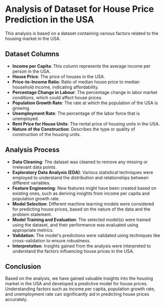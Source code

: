 # Analysis of Dataset for House Price Prediction in the USA

This analysis is based on a dataset containing various factors related to the housing market in the USA.
  
## Dataset Columns

- **Income per Capita**: This column represents the average income per person in the USA.
- **House Price**: The price of houses in the USA.
- **Price-to-Income Ratio**: Ratio of median house price to median household income, indicating affordability.
- **Percentage Change in Labour**: The percentage change in labor market conditions, which could affect house prices.
- **Population Growth Rate**: The rate at which the population of the USA is growing.
- **Unemployment Rate**: The percentage of the labor force that is unemployed.
- **Rent Price for House Units**: The rental price of housing units in the USA.
- **Nature of the Construction**: Describes the type or quality of construction of the housing units.
  
## Analysis Process

- **Data Cleaning**: The dataset was cleaned to remove any missing or irrelevant data points.
- **Exploratory Data Analysis (EDA)**: Various statistical techniques were employed to understand the distribution and relationships between different variables.
- **Feature Engineering**: New features might have been created based on existing ones, such as deriving insights from income per capita and population growth rate.
- **Model Selection**: Different machine learning models were considered for predicting house prices, based on the nature of the data and the problem statement.
- **Model Training and Evaluation**: The selected model(s) were trained using the dataset, and their performance was evaluated using appropriate metrics.
- **Validation**: The model's predictions were validated using techniques like cross-validation to ensure robustness.
- **Interpretation**: Insights gained from the analysis were interpreted to understand the factors influencing house prices in the USA.

## Conclusion

Based on the analysis, we have gained valuable insights into the housing market in the USA and developed a predictive model for house prices. Understanding factors such as income per capita, population growth rate, and unemployment rate can significantly aid in predicting house prices accurately.